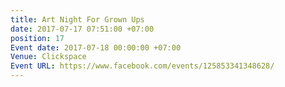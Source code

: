 ```yaml
---
title: Art Night For Grown Ups
date: 2017-07-17 07:51:00 +07:00
position: 17
Event date: 2017-07-18 00:00:00 +07:00
Venue: Clickspace
Event URL: https://www.facebook.com/events/125853341348628/
---
```


